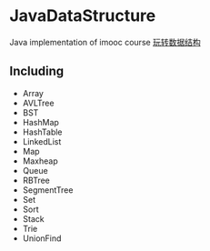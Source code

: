 # JavaDataStructure
Java implementation of imooc course [玩转数据结构](https://coding.imooc.com/class/207.html)

## Including 
- Array
- AVLTree
- BST
- HashMap
- HashTable
- LinkedList
- Map
- Maxheap
- Queue
- RBTree
- SegmentTree
- Set
- Sort
- Stack
- Trie
- UnionFind
